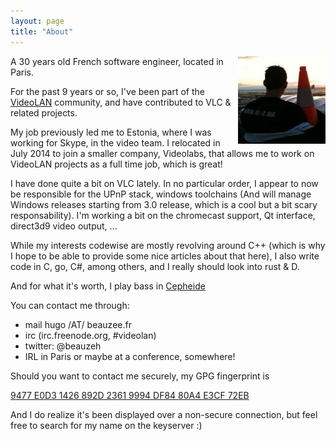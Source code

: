 ```yaml
---
layout: page
title: "About"
---
```


<img class="rounded-picture" style="float: right" src="/img/avatar.jpg">
A 30 years old French software engineer, located in Paris.

For the past 9 years or so, I've been part of the [VideoLAN](https://www.videolan.org) community, and have contributed to VLC & related projects.

My job previously led me to Estonia, where I was working for Skype, in the video team. I relocated in July 2014 to join a smaller company, Videolabs, that allows me to
work on VideoLAN projects as a full time job, which is great!

I have done quite a bit on VLC lately. In no particular order, I appear to now be responsible for the UPnP stack, windows toolchains (And will manage Windows releases starting from 3.0 release, which is a cool but a bit scary responsability).
I'm working a bit on the chromecast support, Qt interface, direct3d9 video output, ...

While my interests codewise are mostly revolving around C++ (which is why I hope to be able to provide some nice articles about that here), I also write code in C, go, C#, among others, and I really should look into rust & D.

And for what it's worth, I play bass in [Cepheide](https://cepheide.bandcamp.com/)

You can contact me through:

- mail hugo /AT/ beauzee.fr
- irc (irc.freenode.org, #videolan)
- twitter: @beauzeh
- IRL in Paris or maybe at a conference, somewhere!

Should you want to contact me securely, my GPG fingerprint is

[9477 E0D3 1426 892D 2361  9994 DF84 80A4 E3CF 72EB](http://pgp.mit.edu/pks/lookup?op=vindex&search=0xDF8480A4E3CF72EB)

And I do realize it's been displayed over a non-secure connection, but feel free to search for my name on the keyserver :)
